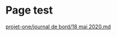 # Page test

[projet-one/journal de bord/18 mai 2020.md](https://github.com/reseau-2020/projet-one/blob/master/journal%20de%20bord/18%20mai%202020.md)
